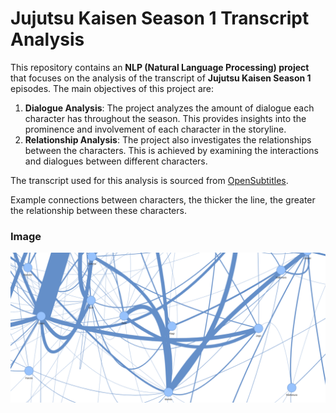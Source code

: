<h1>Jujutsu Kaisen Season 1 Transcript Analysis</h1>

<p>This repository contains an <strong>NLP (Natural Language Processing) project</strong> that focuses on the analysis of the transcript of <strong>Jujutsu Kaisen Season 1</strong> episodes. The main objectives of this project are:</p>

<ol>
  <li><strong>Dialogue Analysis</strong>: The project analyzes the amount of dialogue each character has throughout the season. This provides insights into the prominence and involvement of each character in the storyline.</li>
  <li><strong>Relationship Analysis</strong>: The project also investigates the relationships between the characters. This is achieved by examining the interactions and dialogues between different characters.</li>
</ol>

<p>The transcript used for this analysis is sourced from <a href="https://www.opensubtitles.org/pl/pl">OpenSubtitles</a>.</p>



<p>Example connections between characters, the thicker the line, the greater the relationship between these characters.</p>


### Image 

<img src="obraz.PNG" alt="JavaPaint Screenshot">
